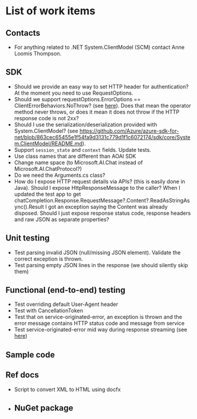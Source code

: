 # List of work items

## Contacts

- For anything related to .NET System.ClientModel (SCM) contact Anne Loomis Thompson.

## SDK

- Should we provide an easy way to set HTTP header for authentication? At the moment you need to use RequestOptions.
- Should we support requestOptions.ErrorOptions == ClientErrorBehaviors.NoThrow? (see [here](https://learn.microsoft.com/dotnet/api/system.clientmodel.primitives.clienterrorbehaviors?view=azure-dotnet-preview)). Does that mean the operator method never throws, or does it mean it does not throw if the HTTP response code is not 2xx?
- Should I use the serialization/deserialization provided with System.ClientModel?
  (see https://github.com/Azure/azure-sdk-for-net/blob/863cec65455e1f54fa9d3131c779d1f1c6072174/sdk/core/System.ClientModel/README.md).
- Support `session_state` and `context` fields. Update tests.
- Use class names that are different than AOAI SDK
- Change name space (to Microsoft.AI.Chat instead of Microsoft.AI.ChatProtocol?)
- Do we need the Arguments.cs class?
- How do I expose HTTP request details via APIs? (this is easily done in Java). Should I expose HttpResponseMessage to the caller? When I updated the test app to get chatCompletion.Response.RequestMessage?.Content?.ReadAsStringAsync().Result I got an exception saying the Content was already disposed. Should I just expose response status code, response headers and raw JSON as separate properties?

## Unit testing

- Test parsing invalid JSON (null/missing JSON element). Validate the correct exception is thrown.
- Test parsing empty JSON lines in the response (we should silently skip them)

## Functional (end-to-end) testing

- Test overriding default User-Agent header
- Test with CancellationToken
- Test that on service-originated-error, an exception is thrown and the error message contains HTTP status code and message from service
- Test service-originated-error mid way during response streaming (see [here](https://github.com/Azure-Samples/ai-chat-app-protocol?tab=readme-ov-file#error-response-1))

## Sample code


## Ref docs

- Script to convert XML to HTML using docfx

- ## NuGet package
